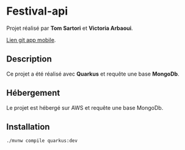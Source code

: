 # Festival-api

Projet réalisé par **Tom Sartori** et **Victoria Arbaoui**.


[Lien git app mobile](https://github.com/tom-sartori/festival-ios).


## Description

Ce projet a été réalisé avec **Quarkus** et requête une base **MongoDb**.


## Hébergement

Le projet est hébergé sur AWS et requête une base MongoDb. 


## Installation

```shell
./mvnw compile quarkus:dev
```
